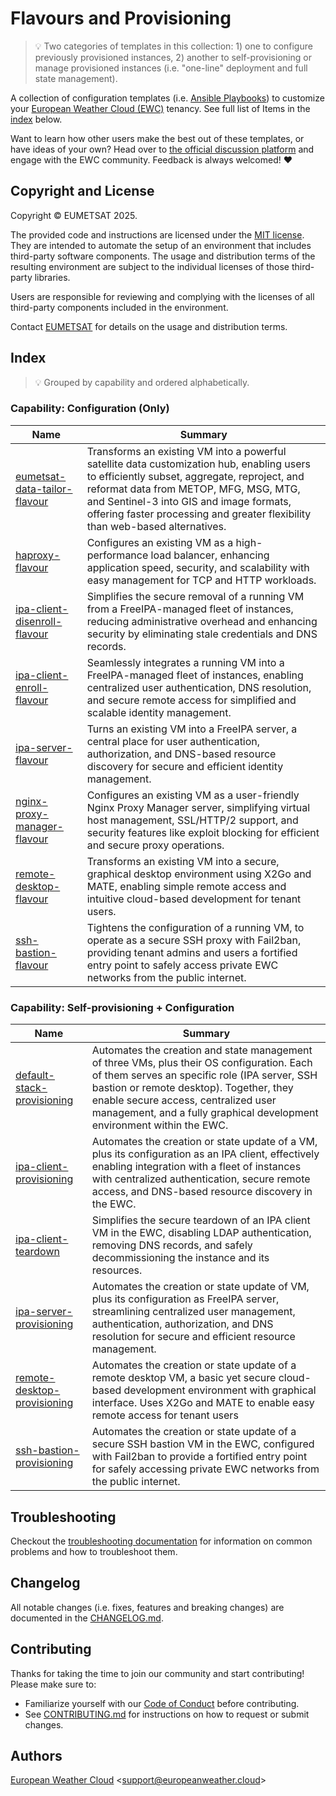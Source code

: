 # Flavours and Provisioning
>💡 Two categories of templates in this collection: 1) one to configure previously provisioned instances, 2) another to self-provisioning or manage provisioned instances (i.e. "one-line" deployment and full state management).

A collection of configuration templates
(i.e. [Ansible Playbooks](https://docs.ansible.com/ansible/latest/playbook_guide/playbooks.html))
to customize your
[European Weather Cloud (EWC)](https://europeanweather.cloud/) tenancy. See full list of Items in the [index](#index) below.

Want to learn how other users make the best out of these templates, or have ideas of your own? Head over to [the official discussion platform](https://chat.europeanweather.cloud/) and engage with the EWC community. Feedback is always welcomed! ♥️



## Copyright and License
Copyright © EUMETSAT 2025.

The provided code and instructions are licensed under the [MIT license](./LICENSE).
They are intended to automate the setup of an environment that includes 
third-party software components.
The usage and distribution terms of the resulting environment are 
subject to the individual licenses of those third-party libraries.

Users are responsible for reviewing and complying with the licenses of
all third-party components included in the environment.

Contact [EUMETSAT](http://www.eumetsat.int) for details on the usage and distribution terms.

## Index
>💡 Grouped by capability and ordered alphabetically.

### Capability: Configuration (Only)

| Name  | Summary  |
|------|-----|
| [eumetsat-data-tailor-flavour](./playbooks/eumetsat-data-tailor-flavour/)    |Transforms an existing VM into a powerful satellite data customization hub, enabling users to efficiently subset, aggregate, reproject, and reformat data from METOP, MFG, MSG, MTG, and Sentinel-3 into GIS and image formats, offering faster processing and greater flexibility than web-based alternatives.  |
| [haproxy-flavour](./playbooks/haproxy-flavour/)    | Configures an existing VM as a high-performance load balancer, enhancing application speed, security, and scalability with easy management for TCP and HTTP workloads.   |
| [ipa-client-disenroll-flavour](./playbooks/ipa-client-disenroll-flavour/)   |  Simplifies the secure removal of a running VM from a FreeIPA-managed fleet of instances, reducing administrative overhead and enhancing security by eliminating stale credentials and DNS records. |
| [ipa-client-enroll-flavour](./playbooks/ipa-client-enroll-flavour) | Seamlessly integrates a running VM into a FreeIPA-managed fleet of instances, enabling centralized user authentication, DNS resolution, and secure remote access for simplified and scalable identity management. | 
| [ipa-server-flavour](./playbooks/ipa-server-flavour/)    | Turns an existing VM into a FreeIPA server, a central place for user authentication, authorization, and DNS-based resource discovery for secure and efficient identity management. |
| [nginx-proxy-manager-flavour](./playbooks/nginx-proxy-manager-flavour/)    | Configures an existing VM as a user-friendly Nginx Proxy Manager server, simplifying virtual host management, SSL/HTTP/2 support, and security features like exploit blocking for efficient and secure proxy operations.  |
| [remote-desktop-flavour](./playbooks/remote-desktop-flavour/) | Transforms an existing VM into a secure, graphical desktop environment using X2Go and MATE, enabling simple remote access and intuitive cloud-based development for tenant users.  | 
| [ssh-bastion-flavour](./playbooks/ssh-bastion-flavour/)   | Tightens the configuration of a running VM, to operate as a secure SSH proxy with Fail2ban, providing tenant admins and users a fortified entry point to safely access private EWC networks from the public internet. | 

### Capability: Self-provisioning + Configuration

| Name  | Summary  |
|------|-----|
| [default-stack-provisioning](./playbooks/default-stack-provisioning/)  | Automates the creation and state management of three VMs, plus their OS configuration. Each of them serves an specific role  (IPA server, SSH bastion or remote desktop). Together, they enable  secure access, centralized user management, and a fully graphical development environment within the EWC. |
| [ipa-client-provisioning](./playbooks/ipa-client-provisioning/)    | Automates the creation or state update of a VM, plus its configuration as an IPA client, effectively enabling integration with a fleet of instances with centralized authentication, secure remote access, and DNS-based resource discovery in the EWC. |
| [ipa-client-teardown](./playbooks/ipa-client-teardown/)   | Simplifies the secure teardown of an IPA client VM in the EWC, disabling LDAP authentication, removing DNS records, and safely decommissioning the instance and its resources.  |
| [ipa-server-provisioning](./playbooks/ipa-server-provisioning/)    |  Automates the creation or state update of VM, plus its configuration as FreeIPA server, streamlining centralized user management, authentication, authorization, and DNS resolution for secure and efficient resource management.  |
| [remote-desktop-provisioning](./playbooks/remote-desktop-provisioning/) | Automates the creation or state update of a remote desktop VM, a basic yet secure cloud-based development environment with graphical interface. Uses X2Go and MATE to enable easy remote access for tenant users | 
| [ssh-bastion-provisioning](./playbooks/ssh-bastion-provisioning/)   | Automates the creation or state update of a secure SSH bastion VM in the EWC, configured with Fail2ban to provide a fortified entry point for safely accessing private EWC networks from the public internet. | 

## Troubleshooting
Checkout the [troubleshooting documentation](./docs/troubleshooting.md) for
information on common problems and how to troubleshoot them.

## Changelog
All notable changes (i.e. fixes, features and breaking changes) are documented 
in the [CHANGELOG.md](./CHANGELOG.md).

## Contributing

Thanks for taking the time to join our community and start contributing!
Please make sure to:
* Familiarize yourself with our [Code of Conduct](./CODE_OF_CONDUCT.md) before 
contributing.
* See [CONTRIBUTING.md](./CONTRIBUTING.md) for instructions on how to request 
or submit changes.

## Authors

[European Weather Cloud](http://support.europeanweather.cloud/) 
<[support@europeanweather.cloud](mailto:support@europeanweather.cloud)>
